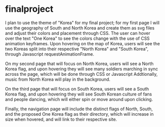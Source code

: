 # finalproject

I plan to use the theme of "Korea" for my final project;
for my first page I will use the geography of South and North Korea and create them as svg files and adjust their colors and placement through CSS.
The user can hover over the text "One Korea" to see the colors change with the use of CSS animation keyframes.
Upon hovering on the map of Korea, users will see the two Koreas split into their respective "North Korea" and "South Korea", through Javascript requestAnimationFrame.

On my second page that will focus on North Korea, users will see a North Korea flag, and upon hovering they will see many soldiers marching in sync across the page, which will be done through CSS or Javascript
Addtionally, music from North Korea will play in the background.

On the third page that will focus on South Korea, users will see a South Korea flag, and upon hovering they will see South Korean culture of fans and people dancing, which will either spin or move around upon clicking.

Finally, the navigation page will include the distinct flags of North, South, and the proposed One Korea flag as their directory, which will increase in size when hovered, and will link to their respective site.
